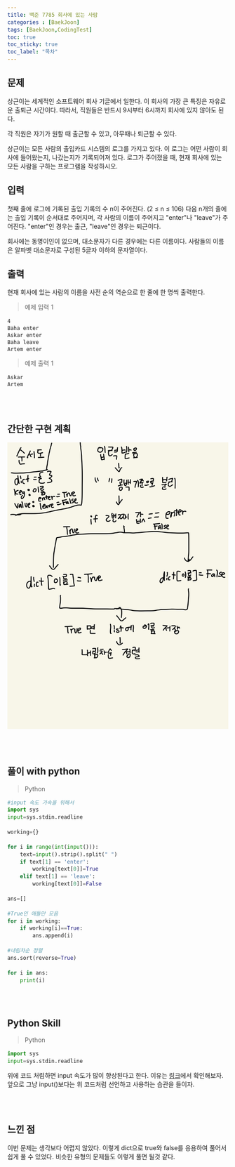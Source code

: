 ```yaml
---
title: 백준 7785 회사에 있는 사람
categories : [BaekJoon]
tags: [BaekJoon,CodingTest]
toc: true
toc_sticky: true
toc_label: "목차"
---
```




문제
--

상근이는 세계적인 소프트웨어 회사 기글에서 일한다. 이 회사의 가장 큰 특징은 자유로운 출퇴근 시간이다. 따라서, 직원들은 반드시 9시부터 6시까지 회사에 있지 않아도 된다.

각 직원은 자기가 원할 때 출근할 수 있고, 아무때나 퇴근할 수 있다.

상근이는 모든 사람의 출입카드 시스템의 로그를 가지고 있다. 이 로그는 어떤 사람이 회사에 들어왔는지, 나갔는지가 기록되어져 있다. 로그가 주어졌을 때, 현재 회사에 있는 모든 사람을 구하는 프로그램을 작성하시오.

입력
--

첫째 줄에 로그에 기록된 출입 기록의 수 n이 주어진다. (2 ≤ n ≤ 106) 다음 n개의 줄에는 출입 기록이 순서대로 주어지며, 각 사람의 이름이 주어지고 "enter"나 "leave"가 주어진다. "enter"인 경우는 출근, "leave"인 경우는 퇴근이다.

회사에는 동명이인이 없으며, 대소문자가 다른 경우에는 다른 이름이다. 사람들의 이름은 알파벳 대소문자로 구성된 5글자 이하의 문자열이다.


출력
--

현재 회사에 있는 사람의 이름을 사전 순의 역순으로 한 줄에 한 명씩 출력한다.



>예제 입력 1

```
4
Baha enter
Askar enter
Baha leave
Artem enter
```


>예제 출력 1


```
Askar
Artem
```


<br><br>




간단한 구현 계획
--


![구현계획](/assets/img/al_prob/baekjoon7785.jpg)



<br><br>


풀이 with python
--
>Python

```python
#input 속도 가속을 위해서
import sys
input=sys.stdin.readline

working={}

for i in range(int(input())):
    text=input().strip().split(" ")
    if text[1] == 'enter':
        working[text[0]]=True
    elif text[1] == 'leave':
        working[text[0]]=False

ans=[]

#True인 애들만 모음
for i in working:
    if working[i]==True:
        ans.append(i)

#내림차순 정렬
ans.sort(reverse=True)

for i in ans:
    print(i)

```
<br><br>

Python Skill
--
>Python

```python
import sys
input=sys.stdin.readline

```
위에 코드 처럼하면 input 속도가 많이 향상된다고 한다.
이유는 <a href="https://www.acmicpc.net/board/view/855" target="_blank">링크</a>에서 확인해보자.<br>
앞으로 그냥 input()보다는 위 코드처럼 선언하고 사용하는 습관을 들이자.

<br><br>



느낀 점
--


<p>이번 문제는 생각보다 어렵지 않았다. 이렇게 dict으로 true와 false를 응용하여 풀어서 쉽게 풀 수 있었다. 비슷한 유형의 문제들도 이렇게 풀면 될것 같다.</p>